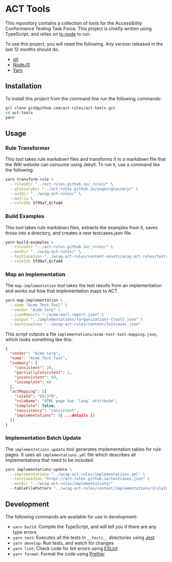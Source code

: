 # ACT Tools

This repository contains a collection of tools for the Accessibility Conformance Testing Task Force. This project is chiefly written using TypeScript, and relies on [ts-node](https://www.npmjs.com/package/ts-node?activeTab=readme) to run.

To use this project, you will need the following. Any version released in the last 12 months should do.

- [git](https://git-scm.com/)
- [NodeJS](https://nodejs.org/en/)
- [Yarn](https://yarnpkg.com/)

## Installation

To install this project from the command line run the following commands:

```sh
git clone git@github.com/act-rules/act-tools.git
cd act-tools
yarn
```

## Usage

### Rule Transformer

This tool takes rule markdown files and transforms it to a markdown file that the WAI website can consume using Jekyll. To run it, use a command like the following:

```sh
yarn transform-rule \
  --rulesDir "../act-rules.github.io/_rules/" \
  --glossaryDir "../act-rules.github.io/pages/glossary/" \
  --outDir "../wcag-act-rules/" \
  --matrix \
  --ruleIds 5f99a7,6cfa84
```

### Build Examples

This tool takes rule markdown files, extracts the examples from it, saves those into a directory, and creates a new testcases.json file.

```sh
yarn build-examples \
  --rulesDir "../act-rules.github.io/_rules/" \
  --outDir "../wcag-act-rules/" \
  --testCaseJson "../wcag-act-rules/content-assets/wcag-act-rules/testcases.json" \
  --ruleIds 5f99a7,6cfa84
```

### Map an implementation

The `map-implementation` tool takes the test results from an implementation and works out how that implementation maps to ACT.

```sh
yarn map-implementation \
  --name "Acme Test Tool" \
  --vendor "Acme Corp" \
  --jsonReports "./acme-earl-report.json" \
  --output "../implementations/{organization}-{tool}.json" \
  --testCaseJson "../wcag-act-rules/content/testcases.json"
```

This script outputs a file `implementations/acme-test-tool-mapping.json`, which looks something like this:

```json
{
  "vendor": "Acme Corp",
  "name": "Acme Test Tool",
  "summary": {
    "consistent": 20,
    "partiallyConsistent": 1,
    "inconsistent": 69,
    "incomplete": 68
  },
  "actMapping": [{
    "ruleId": "b5c3f8",
    "ruleName": "HTML page has `lang` attribute",
    "complete": false,
    "consistency": "consistent",
    "implementations": [{ ...details }]
  }]
}
```

### Implementation Batch Update

The `implementations-update` tool generates implementation tables for rule pages. It uses an `implementations.yml` file which describes all implementations that need to be included.

```sh
yarn implementations-update \
  --implementations "../wcag-act-rules/implementations.yml" \
  --testCaseJson "https://act-rules.github.io/testcases.json" \
  --outDir "../wcag-act-rules/implementations/"
  --tableFilePattern "../wcag-act-rules/content/implementations/{ruleId}.md"
```

## Development

The following commands are available for use in development:

- `yarn build`: Compile the TypeScript, and will tell you if there are any type errors
- `yarn test`: Executes all the tests in `__tests__` directories using [Jest](https://jestjs.io/)
- `yarn develop`: Run tests, and watch for changes
- `yarn lint`: Check code for lint errors using [ESLint](https://eslint.org/)
- `yarn format`: Format the code using [Prettier](https://prettier.io/)

